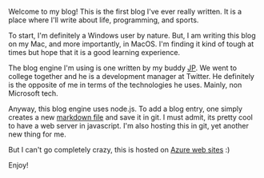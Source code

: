 Welcome to my blog!  This is the first blog I've ever really written.  It is a place where I'll write about life, programming, and sports.

To start, I'm definitely a Windows user by nature.  But, I am writing this blog on my Mac, and more importantly, in MacOS.  I'm finding it kind of tough at times but hope that it is a good learning experience.

The blog engine I'm using is one written by my buddy [JP](http://twitter.com/jcummins).  We went to college together and he is a development manager at Twitter.  He definitely is the opposite of me in terms of the technologies he uses.  Mainly, non Microsoft tech.

Anyway, this blog engine uses node.js.  To add a blog entry, one simply creates a new [markdown file](http://daringfireball.net/projects/markdown) and save it in git.  I must admit, its pretty cool to have a web server in javascript.  I'm also hosting this in git, yet another new thing for me.

But I can't go completely crazy, this is hosted on [Azure web sites](http://windowsazure.com) :)

Enjoy!